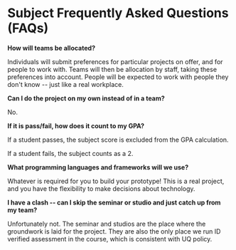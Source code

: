 # Subject Frequently Asked Questions (FAQs)

**How will teams be allocated?**

Individuals will submit preferences for particular projects on offer, and for people to work with. Teams will then be allocation by staff, taking these preferences into account. People will be expected to work with people they don't know -- just like a real workplace.

**Can I do the project on my own instead of in a team?**

No.

**If it is pass/fail, how does it count to my GPA?**

If a student passes, the subject score is excluded from the GPA calculation.

If a student fails, the subject counts as a 2.

**What programming languages and frameworks will we use?**

Whatever is required for you to build your prototype! This is a real project, and you have the flexibility to make decisions about technology.

**I have a clash -- can I skip the seminar or studio and just catch up from my team?**

Unfortunately not. The seminar and studios are the place where the groundwork is laid for the project. They are also the only place we run ID verified assessment in the course, which is consistent with UQ policy.
